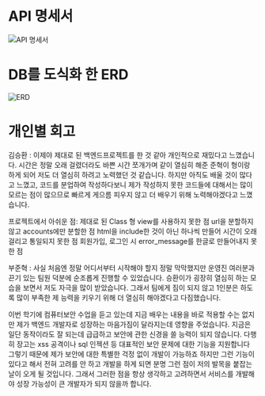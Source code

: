 # API 명세서

![API 명세서](https://github.com/Likelion-Inha-11/be-django-training-jinuk-soohyun/assets/69035864/9eb6580c-993d-49fa-aff5-a9b310364625)

# DB를 도식화 한 ERD

![ERD](https://github.com/Likelion-Inha-11/be-django-training-jinuk-soohyun/assets/69035864/7a3088cf-faf6-408b-908a-7fbbc121da42)

# 개인별 회고
김승환 : 이제야 제대로 된 백엔드프로젝트를 한 것 같아 개인적으로 재밌다고 느꼈습니다. 시간은 정말 오래 걸렸더라도 바쁜 시간 쪼개가며 같이 열심히 해준 준혁이 형이랑 하게 되어 저도 더 열심히 하려고 노력했던 것 같습니다. 하지만 아직도 배울 것이 많다고 느꼈고, 코드를 분업하여 작성하다보니 제가 작성하지 못한 코드들에 대해서는 많이 모르는 점이 많으므로 빠르게 게으름 피우지 않고 더 배우기 위해 노력해야겠다고 느꼈습니다.


프로젝트에서 아쉬운 점: 
제대로 된 Class 형 view를 사용하지 못한 점
url을 분할하지 않고 accounts에만 분할한 점
html을 include한 것이 아닌 하나씩 만들어 시간이 오래 걸리고 통일되지 못한 점
회원가입, 로그인 시 error_message를 한글로 만들어내지 못한 점


부준혁 : 사실 처음엔 정말 어디서부터 시작해야 할지 정말 막막했지만 운영진 여러분과 끈기 있는 팀원 덕분에 순조롭게 진행할 수 있었습니다. 승환이가 굉장히 열심히 하는 모습을 보면서 저도 자극을 많이 받았습니다. 
그래서 팀에게 짐이 되지 않고 1인분은 하도록 많이 부족한 제 능력을 키우기 위해 더 열심히 해야겠다고 다짐했습니다.

이번 학기에 컴퓨터보안 수업을 듣고 있는데 지금 배우는 내용을 바로 적용할 수는 없지만 제가 백엔드 개발자로 성장하는 마음가짐이 달라지는데 영향을 주었습니다.
지금은 일단 동작이라도 잘 되는데 급급하고 보안에 관한 신경을 쓸 능력이 되지 않습니다. 다행히 장고는 xss 공격이나 sql 인젝션 등 대표적인 보안 문제에 대한 기능을 지원합니다 그렇기 때문에 제가 보안에 대한 특별한 걱정 없이 개발이 가능하죠 
하지만 그런 기능이 있다고 해서 전혀 고려를 안 하고 개발을 하게 되면 분명 그런 점이 저의 발목을 붙잡는 날이 오게 될 것입니다. 그래서 그러한 점을 항상 생각하고 고려하면서 서비스를 개발해야 성장 가능성이 큰 개발자가 되지 않을까 합니다. 

